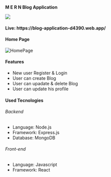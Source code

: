 <p> <b>M E R N Blog Application</b></p>
<img align ='center' src='https://th.bing.com/th/id/OIP.Z6hTDv9NAwKYB5B18BvTFgHaDd?pid=ImgDet&rs=1'>

<h4>Live: https://blog-application-d4390.web.app/ </h4>

<h4>Home Page </h4>

![HomePage](https://ibb.co/ZWcMdk2)

<h4> Features </h4>
<ul>
  <li>New user Register & Login</li>
  <li>User can create Blog</li>
  <li>User can upadate & delete Blog</li>
  <li>User can update his profile</li>
 </ul>
 
 <h4>Used Tecnologies</h4>
 
 <h6>Backend</h6>
 
 <ul>
  <li>Language: Node.js</li>
  <li>Framework: Express.js</li>
  <li>Database: MongoDB</li>
 </ul>
 
 <h6>Front-end</h6>
 
 <ul>
  <li>Language: Javascript</li>
  <li>Framework: React</li> 
 </ul>
 
 
